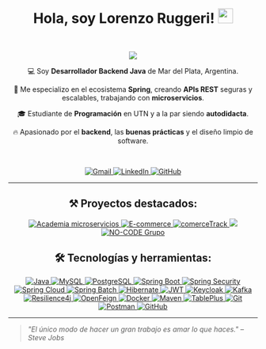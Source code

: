 <h1 align="center">
Hola, soy Lorenzo Ruggeri!
  <a href="https://github.com/lorenzoR22" target="_blank">
    <img src="https://media.giphy.com/media/hvRJCLFzcasrR4ia7z/giphy.gif" width="30">
  </a>
</h1>

<br/>
<p align="center">
  <a href="https://github.com/lorenzoR22">
    <img src="https://readme-typing-svg.herokuapp.com?lines=Desarrollador+Java;Estudiante+de+Programacion+en+UTN;Autodidacta&center=true&width=380&height=45">
  </a>
</p>

<div align="center">
<p>💻 Soy <strong>Desarrollador Backend Java</strong> de Mar del Plata, Argentina.</p>
<p>🌱 Me especializo en el ecosistema <strong>Spring</strong>, creando <strong>APIs REST</strong> seguras y escalables, trabajando con <strong>microservicios</strong>.</p>
<p>🎓 Estudiante de <strong>Programación</strong> en UTN y a la par siendo <strong>autodidacta</strong>.</p>
<p>🔥 Apasionado por el <strong>backend</strong>, las <strong>buenas prácticas</strong> y el diseño limpio de software.</p>
</div>

<br/>

<p align="center">
  <a href="mailto:lorenzor431@gmail.com">
    <img src="https://img.shields.io/badge/gmail-%23EA4335.svg?style=plastic&logo=gmail&logoColor=white" alt="Gmail"/>
  </a>
  <a href="https://www.linkedin.com/in/lorenzo22/">
    <img src="https://img.shields.io/badge/linkedin-%230A66C2.svg?style=plastic&logo=linkedin&logoColor=white" alt="LinkedIn"/>
  </a>
  <a href="https://github.com/lorenzoR22">
    <img src="https://img.shields.io/badge/github-%23181717.svg?style=plastic&logo=github&logoColor=white" alt="GitHub"/>
  </a>
</p>

---

<h2 align="center">
  ⚒️ Proyectos destacados:
</h2>

<div align="center">
  <p>
    <a href="https://github.com/lorenzoR22/Academia-microservicios.git">
      <img src="https://github-readme-stats.vercel.app/api/pin/?username=lorenzoR22&repo=Academia-microservicios&title_color=ffffff&text_color=dddddd&bg_color=0d1117&icon_color=6DB33F" alt="Academia microservicios" />
    </a>
    <a href="https://github.com/lorenzoR22/E-commerce.git">
      <img src="https://github-readme-stats.vercel.app/api/pin/?username=lorenzoR22&repo=E-commerce&title_color=ffffff&text_color=dddddd&bg_color=0d1117&icon_color=6DB33F" alt="E-commerce" />
    </a>
    <a href="https://github.com/lorenzoR22/comerceTrack.git">
      <img src="https://github-readme-stats.vercel.app/api/pin/?username=lorenzoR22&repo=comerceTrack&title_color=ffffff&text_color=dddddd&bg_color=0d1117&icon_color=6DB33F" alt="comerceTrack" />
    </a>
    <a href="https://github.com/lorenzoR22/auth-api.git">
      <img src="https://github-readme-stats.vercel.app/api/pin/?username=lorenzoR22&repo=auth-api&title_color=ffffff&text_color=dddddd&bg_color=0d1117&icon_color=6DB33F" />
    </a>
    <a href="https://github.com/nericarrera/NO-CODE---Grupo.git">
      <img src="https://github-readme-stats.vercel.app/api/pin/?username=nericarrera&repo=NO-CODE---Grupo&title_color=ffffff&text_color=dddddd&bg_color=0d1117&icon_color=6DB33F" alt="NO-CODE Grupo" />
    </a>
  </p>
</div>


<h2 align="center">
  🛠️ Tecnologías y herramientas:
</h2>

<p align="center">
  <a href="https://www.java.com">
    <img alt="Java" src="https://img.shields.io/badge/Java-%23b07219.svg?style=for-the-badge&logo=java&logoColor=white"/>
  </a>
  <a href="https://www.mysql.com">
    <img alt="MySQL" src="https://img.shields.io/badge/MySQL-00758F?style=for-the-badge&logo=mysql&logoColor=white"/>
  </a>
  <a href="https://www.postgresql.org/">
    <img alt="PostgreSQL" src="https://img.shields.io/badge/PostgreSQL-316192?style=for-the-badge&logo=postgresql&logoColor=white"/>
  </a>
  <a href="https://spring.io/">
    <img alt="Spring Boot" src="https://img.shields.io/badge/Spring_Boot-6DB33F?style=for-the-badge&logo=springboot&logoColor=white"/>
  </a>
  <a href="https://spring.io/projects/spring-security">
    <img alt="Spring Security" src="https://img.shields.io/badge/Spring_Security-6DB33F?style=for-the-badge&logo=springsecurity&logoColor=white"/>
  </a>
  <a href="https://spring.io/projects/spring-cloud">
    <img alt="Spring Cloud" src="https://img.shields.io/badge/Spring_Cloud-6DB33F?style=for-the-badge&logo=spring&logoColor=white"/>
  </a>
  <a href="https://spring.io/projects/spring-batch">
    <img alt="Spring Batch" src="https://img.shields.io/badge/Spring_Batch-6DB33F?style=for-the-badge&logo=spring&logoColor=white"/>
  </a>
  <a href="https://hibernate.org/">
    <img alt="Hibernate" src="https://img.shields.io/badge/Hibernate-59666C?style=for-the-badge&logo=hibernate&logoColor=white"/>
  </a>
  <a href="https://jwt.io/">
    <img alt="JWT" src="https://img.shields.io/badge/JWT-black?style=for-the-badge&logo=JSON%20web%20tokens"/>
  </a>
  <a href="https://www.keycloak.org/">
    <img alt="Keycloak" src="https://img.shields.io/badge/Keycloak-0072C6?style=for-the-badge"/>
  </a>
  <a href="https://kafka.apache.org/">
    <img alt="Kafka" src="https://img.shields.io/badge/Kafka-231F20?style=for-the-badge&logo=apachekafka&logoColor=white"/>
  </a>
  <a href="https://resilience4j.readme.io/">
    <img alt="Resilience4j" src="https://img.shields.io/badge/Resilience4j-23B0BE?style=for-the-badge"/>
  </a>
  <a href="https://docs.spring.io/spring-cloud-openfeign/">
    <img alt="OpenFeign" src="https://img.shields.io/badge/OpenFeign-46A2F1?style=for-the-badge"/>
  </a>
  <a href="https://www.docker.com/">
    <img alt="Docker" src="https://img.shields.io/badge/Docker-2496ED?style=for-the-badge&logo=docker&logoColor=white"/>
  </a>
  <a href="https://maven.apache.org/">
    <img alt="Maven" src="https://img.shields.io/badge/Maven-C71A36?style=for-the-badge&logo=apachemaven&logoColor=white"/>
  </a>
  <a href="https://tableplus.com/">
    <img alt="TablePlus" src="https://img.shields.io/badge/TablePlus-F48015?style=for-the-badge&logo=tableplus&logoColor=white"/>
  </a>
  <a href="https://git-scm.com/">
    <img alt="Git" src="https://img.shields.io/badge/Git-%23F05033.svg?style=for-the-badge&logo=git&logoColor=white"/>
  </a>
  <a href="https://www.postman.com/">
    <img alt="Postman" src="https://img.shields.io/badge/Postman-FF6C37?style=for-the-badge&logo=postman&logoColor=white"/>
  </a>
  <a href="https://github.com/">
    <img alt="GitHub" src="https://img.shields.io/badge/GitHub-181717?style=for-the-badge&logo=github&logoColor=white"/>
  </a>
</p>

---

> *"El único modo de hacer un gran trabajo es amar lo que haces." – Steve Jobs*

